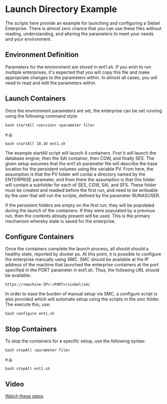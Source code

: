 # Launch Directory Example

The scripts here provide an example for launching and configuring a Siebel Enterprise. There is almost zero chance that you can use these files without reading, understanding, and altering the parameters to meet your needs and your environment.

## Environment Definition

Parameters for the environment are stored in ent1.sh. If you wish to run multiple enterprises, it's expected that you will copy this file and make appropriate changes to the parameters within. In almost all cases, you will need to read and edit the parameters within.

## Launch Containers

Once the environment parameters are set, the enterprise can be set running using the following command style:

```
bash startAll <version> <parameter file>
```

e.g.

```
bash startAll 18.10 ent1.sh
```

The example startAll script will launch 4 containers. First it will launch the database engine, then the SAI container, then CGW, and finally SES. The given setup assumes that the ent1.sh parameter file will describe the base location for the persistent volumes using the variable PV. From here, the assumption is that the PV folder will contai a directory named by the ENTERPRISE parameter, and from there the assumption is that this folder will contain a subfolder for each of SES, CGW, SAI, and SFS. These folder must be created and readied before the first run, and need to be writeable by the user that will run the scripts, defined by the parameter RUNASUSER.

If the persistent folders are empty on the first run, they will be populated during the launch of the containers. If they were populated by a previous run, then the contents already present will be used. This is the primary mechanism whereby state is saved for the enterprise. 

## Configure Containers

Once the containers complete the launch process, all should should a healthy state, reported by docker ps. At this point, it is possible to configure the enterprise manually using SMC. SMC should be available at the IP address of the machine that launched the enterprise containers at the port specified in the PORT parameter in ent1.sh. Thus, the following URL should be available:

```
https://<machine-IP>:<PORT>/siebel/smc
```

In order to ease the burden of manual setup via SMC, a configure script is also provided which will automate setup using the scripts in the smc folder. The execute this, use:

```
bash configure ent1.sh
```

## Stop Containers

To stop the containers for a specific setup, use the following syntax:
```
bash stopAll <parameter file>
```

e.g.

```
bash stopAll ent1.sh
```

## Video

[Watch these steps](https://www.youtube.com/watch?v=MvETSsryqok&t=4233s)
